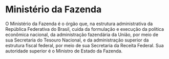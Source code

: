Ministério da Fazenda
====

O Ministério da Fazenda é o órgão que, na estrutura administrativa da República Federativa do Brasil, cuida da formulação e execução da política econômica nacional, da administração fazendária da União, por meio de sua Secretaria do Tesouro Nacional, e da administração superior da estrutura fiscal federal, por meio de sua Secretaria da Receita Federal. Sua autoridade superior é o Ministro de Estado da Fazenda.


